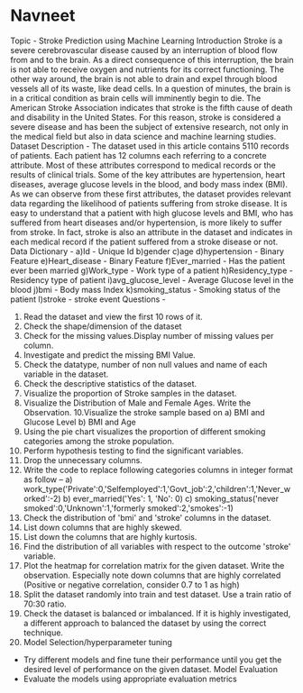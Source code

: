 # Navneet
Topic - Stroke Prediction using Machine Learning
Introduction
Stroke is a severe cerebrovascular disease caused by an interruption of blood flow from and to
the brain. As a direct consequence of this interruption, the brain is not able to receive oxygen
and nutrients for its correct functioning. The other way around, the brain is not able to drain and
expel through blood vessels all of its waste, like dead cells. In a question of minutes, the brain is
in a critical condition as brain cells will imminently begin to die.
The American Stroke Association indicates that stroke is the fifth cause of death and disability in
the United States. For this reason, stroke is considered a severe disease and has been the
subject of extensive research, not only in the medical field but also in data science and machine
learning studies.
Dataset Description -
The dataset used in this article contains 5110 records of patients. Each patient has 12 columns
each referring to a concrete attribute. Most of these attributes correspond to medical records or
the results of clinical trials. Some of the key attributes are hypertension, heart diseases, average
glucose levels in the blood, and body mass index (BMI). As we can observe from these first
attributes, the dataset provides relevant data regarding the likelihood of patients suffering from
stroke disease. It is easy to understand that a patient with high glucose levels and BMI, who has
suffered from heart diseases and/or hypertension, is more likely to suffer from stroke. In fact,
stroke is also an attribute in the dataset and indicates in each medical record if the patient
suffered from a stroke disease or not.
Data Dictionary -
a)Id - Unique Id
b)gender
c)age
d)hypertension - Binary Feature
e)Heart_disease - Binary Feature
f)Ever_married - Has the patient ever been married
g)Work_type - Work type of a patient
h)Residency_type - Residency type of patient
i)avg_glucose_level - Average Glucose level in the blood
j)bmi - Body mass Index
k)smoking_status - Smoking status of the patient
l)stroke - stroke event
Questions -
1. Read the dataset and view the first 10 rows of it.
2. Check the shape/dimension of the dataset
3. Check for the missing values.Display number of missing values per column.
4. Investigate and predict the missing BMI Value.
5. Check the datatype, number of non null values and name of each variable in the dataset.
6. Check the descriptive statistics of the dataset.
7. Visualize the proportion of Stroke samples in the dataset.
8. Visualize the Distribution of Male and Female Ages. Write the Observation.
10.Visualize the stroke sample based on
a) BMI and Glucose Level
b) BMI and Age
11. Using the pie chart visualizes the proportion of different smoking categories among the
stroke population.
12. Perform hypothesis testing to find the significant variables.
13. Drop the unnecessary columns.
14. Write the code to replace following categories columns in integer format as follow –
a) work_type('Private':0,'Selfemployed':1,'Govt_job':2,'children':1,'Never_worked':-2)
 b) ever_married('Yes': 1, 'No': 0)
 c) smoking_status('never smoked':0,'Unknown':1,'formerly smoked':2,'smokes':-1)
15. Check the distribution of 'bmi' and 'stroke' columns in the dataset.
16. List down columns that are highly skewed.
17. List down the columns that are highly kurtosis.
18. Find the distribution of all variables with respect to the outcome 'stroke' variable.
19. Plot the heatmap for correlation matrix for the given dataset. Write the observation.
Especially note down columns that are highly correlated (Positive or negative correlation,
consider 0.7 to 1 as high)
20. Split the dataset randomly into train and test dataset. Use a train ratio of 70:30 ratio.
21. Check the dataset is balanced or imbalanced. If it is highly investigated, a different approach
to balanced the dataset by using the correct technique.
22. Model Selection/hyperparameter tuning
- Try different models and fine tune their performance until you get the desired level of 
performance on the given dataset. 
 Model Evaluation 
- Evaluate the models using appropriate evaluation metrics
